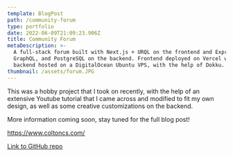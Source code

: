 ```yaml
---
template: BlogPost
path: /community-forum
type: portfolio
date: 2022-06-09T21:09:23.906Z
title: Community Forum
metaDescription: >-
  A full-stack forum built with Next.js + URQL on the frontend and Express,
  GraphQL, and PostgreSQL on the backend. Frontend deployed on Vercel with the
  backend hosted on a DigitalOcean Ubuntu VPS, with the help of Dokku.
thumbnail: /assets/forum.JPG
---
```

This was a hobby project that I took on recently, with the help of an extensive Youtube tutorial that I came across and modified to fit my own design, as well as some creative customizations on the backend.

More information coming soon, stay tuned for the full blog post!

<https://www.coltoncs.com/>

[Link to GitHub repo](https://github.com/coltoncs/fullstack-forum-react-express)
